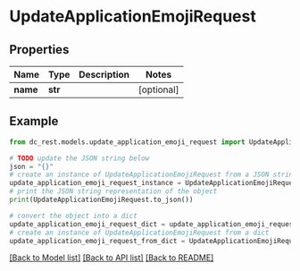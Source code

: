 # UpdateApplicationEmojiRequest


## Properties

Name | Type | Description | Notes
------------ | ------------- | ------------- | -------------
**name** | **str** |  | [optional] 

## Example

```python
from dc_rest.models.update_application_emoji_request import UpdateApplicationEmojiRequest

# TODO update the JSON string below
json = "{}"
# create an instance of UpdateApplicationEmojiRequest from a JSON string
update_application_emoji_request_instance = UpdateApplicationEmojiRequest.from_json(json)
# print the JSON string representation of the object
print(UpdateApplicationEmojiRequest.to_json())

# convert the object into a dict
update_application_emoji_request_dict = update_application_emoji_request_instance.to_dict()
# create an instance of UpdateApplicationEmojiRequest from a dict
update_application_emoji_request_from_dict = UpdateApplicationEmojiRequest.from_dict(update_application_emoji_request_dict)
```
[[Back to Model list]](../README.md#documentation-for-models) [[Back to API list]](../README.md#documentation-for-api-endpoints) [[Back to README]](../README.md)


